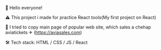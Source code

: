 🧐 Hello everyone!

⚠ This project i made for practice React tools(My first project on React)

🌊 I tried to copy main page of popular web site, which sales a chehap aviatickets ✈ (https://aviasales.com) 

🛠 Tech stack: HTML / CSS / JS / React
